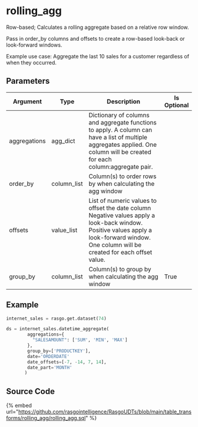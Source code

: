 

# rolling_agg

Row-based; Calculates a rolling aggregate based on a relative row window.

Pass in order_by columns and offsets to create a row-based look-back
or look-forward windows.

Example use case: Aggregate the last 10 sales for a customer 
regardless of when they occurred.


## Parameters

|   Argument   |    Type     |                                                                                        Description                                                                                        | Is Optional |
| ------------ | ----------- | ----------------------------------------------------------------------------------------------------------------------------------------------------------------------------------------- | ----------- |
| aggregations | agg_dict    | Dictionary of columns and aggregate functions to apply. A column can have a list of multiple aggregates applied. One column will be created for each column:aggregate pair.               |             |
| order_by     | column_list | Column(s) to order rows by when calculating the agg window                                                                                                                                |             |
| offsets      | value_list  | List of numeric values to offset the date column Negative values apply a look-back window. Positive values apply a look-forward window. One column will be created for each offset value. |             |
| group_by     | column_list | Column(s) to group by when calculating the agg window                                                                                                                                     | True        |


## Example

```python
internet_sales = rasgo.get.dataset(74)

ds = internet_sales.datetime_aggregate(
        aggregations={
          "SALESAMOUNT": ['SUM', 'MIN', 'MAX']
        },
        group_by=['PRODUCTKEY'],
        date='ORDERDATE'
        date_offsets=[-7, -14, 7, 14],
        date_part='MONTH'
       )

```

## Source Code

{% embed url="https://github.com/rasgointelligence/RasgoUDTs/blob/main/table_transforms/rolling_agg/rolling_agg.sql" %}

